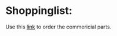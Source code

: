 # Shoppinglist:

Use this [link](https://docs.google.com/spreadsheets/d/e/2PACX-1vTIRfBeJ7thFdzGl79vQ3DhyDvrJGLMCSGEzuUNWfgzH_Tt9qb4kn_i0lc7JQ6UjFKgL4_J0WG13Arx/pubhtml) to order the commericial parts.
